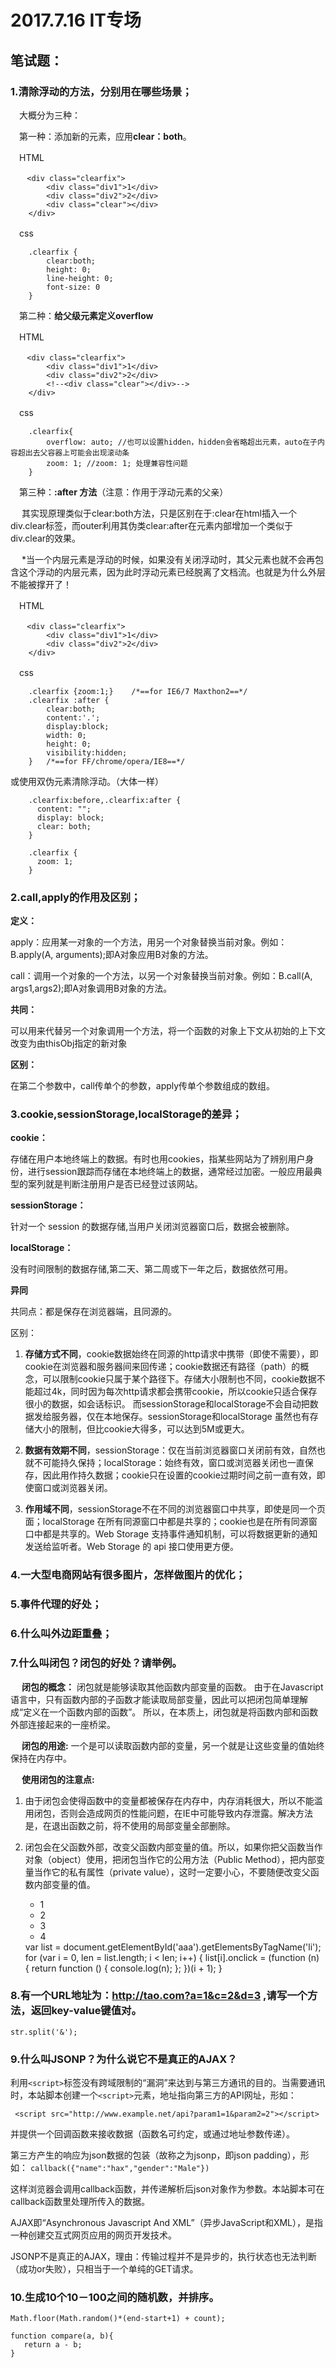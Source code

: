 # 2017.7.16 IT专场 #

## 笔试题： ##

### 1.清除浮动的方法，分别用在哪些场景； ###

  　大概分为三种：

  　第一种：添加新的元素，应用**clear：both**。

  　HTML

	  　<div class="clearfix">
		    <div class="div1">1</div>
		    <div class="div2">2</div>
		    <div class="clear"></div>
		</div>

  　css

   		.clearfix {
			clear:both; 
			height: 0; 
			line-height: 0; 
			font-size: 0
		}

  　第二种：**给父级元素定义overflow**

   　HTML

	  　<div class="clearfix">
		    <div class="div1">1</div>
		    <div class="div2">2</div>
		    <!--<div class="clear"></div>-->
		</div>

  　css

	   	.clearfix{
			overflow: auto; //也可以设置hidden，hidden会省略超出元素，auto在子内容超出去父容器上可能会出现滚动条
			zoom: 1; //zoom: 1; 处理兼容性问题
		}

  　第三种：**:after 方法**（注意：作用于浮动元素的父亲）

　  其实现原理类似于clear:both方法，只是区别在于:clear在html插入一个div.clear标签，而outer利用其伪类clear:after在元素内部增加一个类似于div.clear的效果。

　  *当一个内层元素是浮动的时候，如果没有关闭浮动时，其父元素也就不会再包含这个浮动的内层元素，因为此时浮动元素已经脱离了文档流。也就是为什么外层不能被撑开了！

   　HTML

	  　<div class="clearfix">
		    <div class="div1">1</div>
		    <div class="div2">2</div>
		</div>

  　css

	   	.clearfix {zoom:1;}    /*==for IE6/7 Maxthon2==*/
		.clearfix :after {
		    clear:both;
		    content:'.';
		    display:block;
		    width: 0;
		    height: 0;
		    visibility:hidden;
		}   /*==for FF/chrome/opera/IE8==*/

   或使用双伪元素清除浮动。（大体一样）

		.clearfix:before,.clearfix:after {
		  content: "";
		  display: block;
		  clear: both;
		}
		
		.clearfix {
		  zoom: 1;
		}



### 2.call,apply的作用及区别； ###

   **定义：**

   apply：应用某一对象的一个方法，用另一个对象替换当前对象。例如：B.apply(A, arguments);即A对象应用B对象的方法。

   call：调用一个对象的一个方法，以另一个对象替换当前对象。例如：B.call(A, args1,args2);即A对象调用B对象的方法。

   **共同：**

   可以用来代替另一个对象调用一个方法，将一个函数的对象上下文从初始的上下文改变为由thisObj指定的新对象

   **区别：**

   在第二个参数中，call传单个的参数，apply传单个参数组成的数组。


### 3.cookie,sessionStorage,localStorage的差异； ###

   **cookie：**
   
   存储在用户本地终端上的数据。有时也用cookies，指某些网站为了辨别用户身份，进行session跟踪而存储在本地终端上的数据，通常经过加密。一般应用最典型的案列就是判断注册用户是否已经登过该网站。

   **sessionStorage：** 

   针对一个 session 的数据存储,当用户关闭浏览器窗口后，数据会被删除。

   **localStorage：**

   没有时间限制的数据存储,第二天、第二周或下一年之后，数据依然可用。

   **异同**

   共同点：都是保存在浏览器端，且同源的。

   区别：

   1. **存储方式不同**，cookie数据始终在同源的http请求中携带（即使不需要），即cookie在浏览器和服务器间来回传递；cookie数据还有路径（path）的概念，可以限制cookie只属于某个路径下。存储大小限制也不同，cookie数据不能超过4k，同时因为每次http请求都会携带cookie，所以cookie只适合保存很小的数据，如会话标识。
   而sessionStorage和localStorage不会自动把数据发给服务器，仅在本地保存。sessionStorage和localStorage 虽然也有存储大小的限制，但比cookie大得多，可以达到5M或更大。

   2. **数据有效期不同**，sessionStorage：仅在当前浏览器窗口关闭前有效，自然也就不可能持久保持；localStorage：始终有效，窗口或浏览器关闭也一直保存，因此用作持久数据；cookie只在设置的cookie过期时间之前一直有效，即使窗口或浏览器关闭。

   3. **作用域不同**，sessionStorage不在不同的浏览器窗口中共享，即使是同一个页面；localStorage 在所有同源窗口中都是共享的；cookie也是在所有同源窗口中都是共享的。Web Storage 支持事件通知机制，可以将数据更新的通知发送给监听者。Web Storage 的 api 接口使用更方便。


### 4.一大型电商网站有很多图片，怎样做图片的优化； ###

### 5.事件代理的好处； ###

### 6.什么叫外边距重叠； ###

### 7.什么叫闭包？闭包的好处？请举例。 ###

　 **闭包的概念：**
   闭包就是能够读取其他函数内部变量的函数。
由于在Javascript语言中，只有函数内部的子函数才能读取局部变量，因此可以把闭包简单理解成“定义在一个函数内部的函数”。
所以，在本质上，闭包就是将函数内部和函数外部连接起来的一座桥梁。

　 **闭包的用途:**
   一个是可以读取函数内部的变量，另一个就是让这些变量的值始终保持在内存中。

　 **使用闭包的注意点:**

   1. 由于闭包会使得函数中的变量都被保存在内存中，内存消耗很大，所以不能滥用闭包，否则会造成网页的性能问题，在IE中可能导致内存泄露。解决方法是，在退出函数之前，将不使用的局部变量全部删除。
   2. 闭包会在父函数外部，改变父函数内部变量的值。所以，如果你把父函数当作对象（object）使用，把闭包当作它的公用方法（Public Method），把内部变量当作它的私有属性（private value），这时一定要小心，不要随便改变父函数内部变量的值。

		
		<ul id="aaa">
			<li>1</li>
			<li>2</li>
			<li>3</li>
			<li>4</li>
		</ul>
		var list = document.getElementById('aaa').getElementsByTagName('li');
		for (var i = 0, len = list.length; i < len; i++) {
			list[i].onclick = (function (n) {
				return function () {
					console.log(n);
				};
			})(i + 1);
		}
	   

### 8.有一个URL地址为：http://tao.com?a=1&c=2&d=3 ,请写一个方法，返回key-value键值对。 ###
	str.split('&');

### 9.什么叫JSONP？为什么说它不是真正的AJAX？ ###

   利用`<script>`标签没有跨域限制的“漏洞”来达到与第三方通讯的目的。当需要通讯时，本站脚本创建一个`<script>`元素，地址指向第三方的API网址，形如：

     <script src="http://www.example.net/api?param1=1&param2=2"></script>     
  并提供一个回调函数来接收数据（函数名可约定，或通过地址参数传递）。     

  第三方产生的响应为json数据的包装（故称之为jsonp，即json padding），形如：     `callback({"name":"hax","gender":"Male"})`   

  这样浏览器会调用callback函数，并传递解析后json对象作为参数。本站脚本可在callback函数里处理所传入的数据。

  AJAX即“Asynchronous Javascript And XML”（异步JavaScript和XML），是指一种创建交互式网页应用的网页开发技术。

  JSONP不是真正的AJAX，理由：传输过程并不是异步的，执行状态也无法判断（成功or失败），只相当于一个单纯的GET请求。

### 10.生成10个10－100之间的随机数，并排序。 ###
   
   	Math.floor(Math.random()*(end-start+1) + count);

	function compare(a, b){
	   return a - b;
	}
